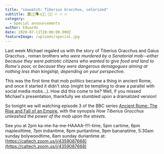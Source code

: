 ```yaml
---
title: "sovwatch: Tiberius Gracchus, colorized"
subtitle: 🏛️🤼👯🗣️✊👊🤜 🤕🤛 🔥 🔥 🔥
category:
  - Special announcements
author: Eduardo
date: 2020-07-11T20:00:00.000Z
featureImage: /uploads/special.jpg
---
```

Last week Michael regaled us with the story of Tiberius Gracchus and Gaius Gracchus , roman brothers who *were murdered by a Senatorial mob--either because they were patriotic citizens who wanted to give food and land to Rome's poor, or because they were dangerous demagogues aiming at nothing less than kingship, depending on your perspective.*



This was the first time that mob politics became a thing in ancient Rome, and once it started it didn't stop (might be tempting to draw a parallel with social media mobs...). How did this come to be? Well, if you missed Michael's presentation, thankfully we stumbled upon a dramatized version!



So tonight we will watching episode 3 of the BBC series [Ancient Rome: The Rise and Fall of an Empire](https://www.bbc.co.uk/programmes/b01kgjsl/episodes/guide), with the synopsis *How Tiberius Gracchus unleashed the power of the mob upon the streets.*





See you at 2pm ka-me-ha-me-HAAAA-!!!!-time, 5pm cartime, 6pm mapleoiltime, 7pm indiantime, 8pm puritantime, 9pm bananatime, 5:30am sunday bolywoodtime, 8am sunday duriantime at: [https://caltech.zoom.us/j/​4359087668](https://caltech.zoom.us/j/4359087668)